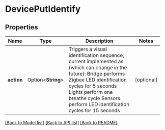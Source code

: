 # DevicePutIdentify

## Properties

Name | Type | Description | Notes
------------ | ------------- | ------------- | -------------
**action** | Option<**String**> | Triggers a visual identification sequence, current implemented as (which can change in the future): Bridge performs Zigbee LED identification cycles for 5 seconds Lights perform one breathe cycle Sensors perform LED identification cycles for 15 seconds  | [optional]

[[Back to Model list]](../README.md#documentation-for-models) [[Back to API list]](../README.md#documentation-for-api-endpoints) [[Back to README]](../README.md)


